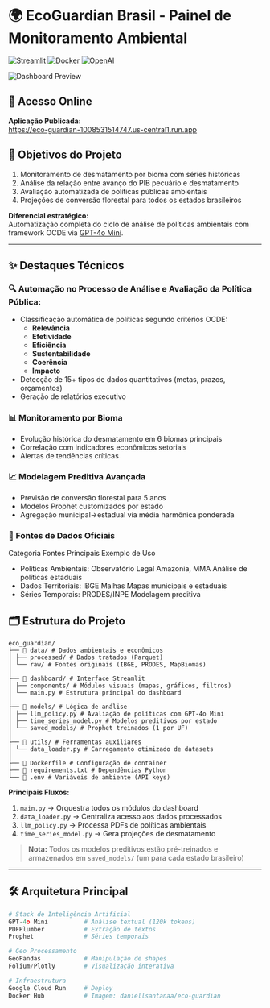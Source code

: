 # 🌍 EcoGuardian Brasil - Painel de Monitoramento Ambiental

[![Streamlit](https://img.shields.io/badge/Streamlit-FF4B4B?style=for-the-badge&logo=Streamlit&logoColor=white)](https://eco-guardian-1008531514747.us-central1.run.app)
[![Docker](https://img.shields.io/badge/Docker-2496ED?style=for-the-badge&logo=docker&logoColor=white)](https://hub.docker.com/r/daniellsantanaa/eco-guardian)
[![OpenAI](https://img.shields.io/badge/GPT-4o_Mini-412991?style=for-the-badge&logo=openai&logoColor=white)](https://openai.com/index/gpt-4o-mini-advancing-cost-efficient-intelligence/)

![Dashboard Preview](https://raw.githubusercontent.com/daniell-santana/eco_guardian_br/main/assets/dashboard_preview.png)

## 🚀 Acesso Online
**Aplicação Publicada:**  
https://eco-guardian-1008531514747.us-central1.run.app

## 🎯 Objetivos do Projeto
1. Monitoramento de desmatamento por bioma com séries históricas
2. Análise da relação entre avanço do PIB pecuário e desmatamento
3. Avaliação automatizada de políticas públicas ambientais
4. Projeções de conversão florestal para todos os estados brasileiros

**Diferencial estratégico:**  
Automatização completa do ciclo de análise de políticas ambientais com framework OCDE via [GPT-4o Mini](https://openai.com/index/gpt-4o-mini-advancing-cost-efficient-intelligence/).

---

## ✨ Destaques Técnicos
### 🔍 Automação no Processo de Análise e Avaliação da Política Pública:
- Classificação automática de políticas segundo critérios OCDE:
  - **Relevância**
  - **Efetividade** 
  - **Eficiência**
  - **Sustentabilidade**
  - **Coerência**
  - **Impacto**
- Detecção de 15+ tipos de dados quantitativos (metas, prazos, orçamentos)
- Geração de relatórios executivo

### 📊 Monitoramento por Bioma
- Evolução histórica do desmatamento em 6 biomas principais
- Correlação com indicadores econômicos setoriais
- Alertas de tendências críticas

### 📈 Modelagem Preditiva Avançada
- Previsão de conversão florestal para 5 anos
- Modelos Prophet customizados por estado
- Agregação municipal->estadual via média harmônica ponderada

### 📂 Fontes de Dados Oficiais
Categoria	Fontes Principais	Exemplo de Uso
- Políticas Ambientais:	Observatório Legal Amazonia, MMA	Análise de políticas estaduais
- Dados Territoriais:	IBGE Malhas	Mapas municipais e estaduais
- Séries Temporais:	PRODES/INPE	Modelagem preditiva

## 🗂 Estrutura do Projeto
```
eco_guardian/
├── 📁 data/ # Dados ambientais e econômicos
│ ├── processed/ # Dados tratados (Parquet)
│ └── raw/ # Fontes originais (IBGE, PRODES, MapBiomas)
│
├── 📁 dashboard/ # Interface Streamlit
│ ├── components/ # Módulos visuais (mapas, gráficos, filtros)
│ └── main.py # Estrutura principal do dashboard
│
├── 📁 models/ # Lógica de análise
│ ├── llm_policy.py # Avaliação de políticas com GPT-4o Mini
│ ├── time_series_model.py # Modelos preditivos por estado
│ └── saved_models/ # Prophet treinados (1 por UF)
│
├── 📁 utils/ # Ferramentas auxiliares
│ └── data_loader.py # Carregamento otimizado de datasets
│
├── 📄 Dockerfile # Configuração de container
├── 📄 requirements.txt # Dependências Python
└── 📄 .env # Variáveis de ambiente (API keys)
```

**Principais Fluxos:**
1. `main.py` → Orquestra todos os módulos do dashboard
2. `data_loader.py` → Centraliza acesso aos dados processados
3. `llm_policy.py` → Processa PDFs de políticas ambientais
4. `time_series_model.py` → Gera projeções de desmatamento

> **Nota:** Todos os modelos preditivos estão pré-treinados e armazenados em `saved_models/` (um para cada estado brasileiro)
> 
---

## 🛠 Arquitetura Principal
```python
# Stack de Inteligência Artificial
GPT-4o Mini          # Análise textual (120k tokens)
PDFPlumber           # Extração de textos
Prophet              # Séries temporais

# Geo Processamento
GeoPandas            # Manipulação de shapes
Folium/Plotly        # Visualização interativa

# Infraestrutura
Google Cloud Run     # Deploy
Docker Hub           # Imagem: daniellsantanaa/eco-guardian
